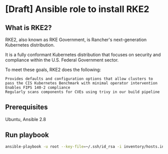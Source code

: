 # [Draft] Ansible role to install RKE2

## What is RKE2?

RKE2, also known as RKE Government, is Rancher's next-generation Kubernetes distribution.

It is a fully conformant Kubernetes distribution that focuses on security and compliance within the U.S. Federal Government sector.

To meet these goals, RKE2 does the following:

    Provides defaults and configuration options that allow clusters to pass the CIS Kubernetes Benchmark with minimal operator intervention
    Enables FIPS 140-2 compliance
    Regularly scans components for CVEs using trivy in our build pipeline

## Prerequisites

Ubuntu, Ansible 2.8

## Run playbook

```sh
ansible-playbook -u root --key-file=~/.ssh/id_rsa -i inventory/hosts.ini -l cluster cluster.yaml
```
